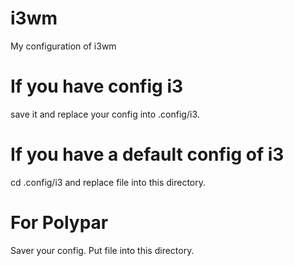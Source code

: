 # i3wm
My configuration of i3wm

# If you have config i3
save it
and replace your config into .config/i3.
# If you have a default config of i3
cd .config/i3 and replace file into this directory.

# For Polypar
Saver your config.
Put file into this directory.
